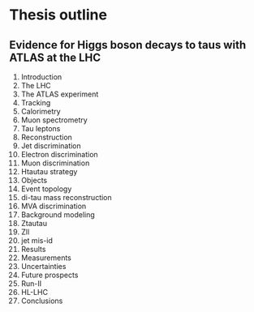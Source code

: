 # Thesis outline

## Evidence for Higgs boson decays to taus with ATLAS at the LHC

1. Introduction
2. The LHC
3. The ATLAS experiment
  1. Tracking
  2. Calorimetry
  3. Muon spectrometry
4. Tau leptons
  1. Reconstruction
  2. Jet discrimination
  3. Electron discrimination
  4. Muon discrimination
5. Htautau strategy
  1. Objects
  2. Event topology
  3. di-tau mass reconstruction
  4. MVA discrimination
6. Background modeling
  1. Ztautau
  2. Zll
  3. jet mis-id
7. Results
  1. Measurements
  2. Uncertainties
8. Future prospects
  1. Run-II
  2. HL-LHC
9. Conclusions


